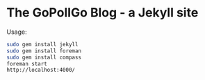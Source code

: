 # The GoPollGo Blog - a Jekyll site
Usage:
```bash
sudo gem install jekyll
sudo gem install foreman
sudo gem install compass
foreman start
http://localhost:4000/
```
